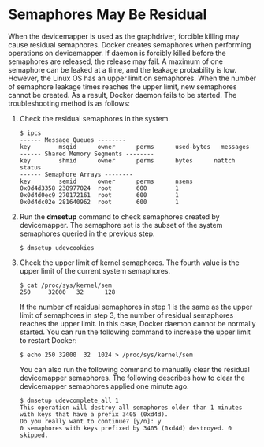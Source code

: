 # Semaphores May Be Residual<a name="EN-US_TOPIC_0184808212"></a>

When the devicemapper is used as the graphdriver, forcible killing may cause residual semaphores. Docker creates semaphores when performing operations on devicemapper. If daemon is forcibly killed before the semaphores are released, the release may fail. A maximum of one semaphore can be leaked at a time, and the leakage probability is low. However, the Linux OS has an upper limit on semaphores. When the number of semaphore leakage times reaches the upper limit, new semaphores cannot be created. As a result, Docker daemon fails to be started. The troubleshooting method is as follows:

1.  Check the residual semaphores in the system.

    ```
    $ ipcs 
    ------ Message Queues -------- 
    key        msqid      owner      perms      used-bytes   messages 
    ------ Shared Memory Segments -------- 
    key        shmid      owner      perms      bytes      nattch     status 
    ------ Semaphore Arrays -------- 
    key        semid      owner      perms      nsems 
    0x0d4d3358 238977024  root       600        1 
    0x0d4d0ec9 270172161  root       600        1 
    0x0d4dc02e 281640962  root       600        1
    ```

2.  Run the  **dmsetup**  command to check semaphores created by devicemapper. The semaphore set is the subset of the system semaphores queried in the previous step.

    ```
    $ dmsetup udevcookies 
    ```

3.  Check the upper limit of kernel semaphores. The fourth value is the upper limit of the current system semaphores.

    ```
    $ cat /proc/sys/kernel/sem 
    250     32000   32      128
    ```

    If the number of residual semaphores in step 1 is the same as the upper limit of semaphores in step 3, the number of residual semaphores reaches the upper limit. In this case, Docker daemon cannot be normally started. You can run the following command to increase the upper limit to restart Docker:

    ```
    $ echo 250 32000  32  1024 > /proc/sys/kernel/sem
    ```

    You can also run the following command to manually clear the residual devicemapper semaphores. The following describes how to clear the devicemapper semaphores applied one minute ago.

    ```
    $ dmsetup udevcomplete_all 1 
    This operation will destroy all semaphores older than 1 minutes with keys that have a prefix 3405 (0xd4d). 
    Do you really want to continue? [y/n]: y 
    0 semaphores with keys prefixed by 3405 (0xd4d) destroyed. 0 skipped.
    ```


